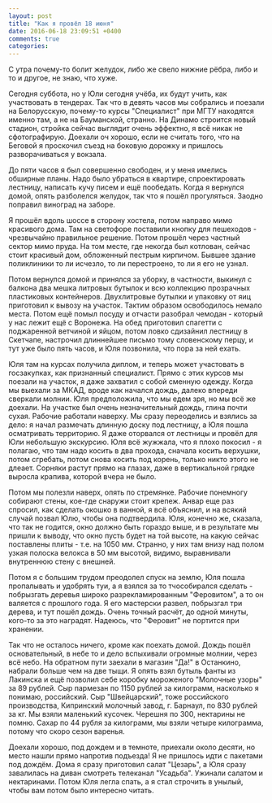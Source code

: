 ```yaml
---
layout: post
title: "Как я провёл 18 июня"
date: 2016-06-18 23:09:51 +0400
comments: true
categories: 
---
```

С утра почему-то болит желудок, либо же свело нижние рёбра, либо и то и другое, не знаю, что хуже.

Сегодня суббота, но у Юли сегодня учёба, их будут учить, как участвовать в тендерах. Так что в девять часов мы собрались и поезали на Белорусскую, почему-то курсы "Специалист" при МГТУ находятся именно там, а не на Бауманской, странно. На Динамо строится новый стадион, стройка сейчас выглядит очень эффектно, я всё никак не сфотографирую. Доехали оч хорошо, если не считать того, что на Беговой я проскочил съезд на боковую дорожку и пришлось разворачиваться у вокзала.

До пяти часов я был совершенно свободен, и у меня имелись обширные планы. Надо было убраться в квартире, спроектировать лестницу, написать кучу писем и ещё пообедать. Когда я вернулся домой, опять разболелся желудок, так что я пошёл прогуляться. Заодно поправил виноград на заборе.

Я прошёл вдоль шоссе в сторону хостела, потом направо мимо красивого дома. Там на светофоре поставили кнопку для пешеходов - чрезвычайно правильное решение. Потом прошёл через частный сектор мимо пруда. На том месте, где некогда был котлован, сейчас стоит красивый дом, обложенный пестрым кирпичом. Бывшее здание поликлиники то ли исчезло, то ли перестроено, то ли я его не узнал.

Потом вернулся домой и принялся за уборку, в частности, выкинул с балкона два мешка литровых бутылок и всю коллекцию прозрачных пластиковых контейнеров. Двухлитровые бутылки и упаковку от яиц приготовил к вывозу на участок. Тактим образом освободилось немало места. Потом ещё помыл посуду и отчасти разобрал чемодан - который у нас лежит ещё с Воронежа. На обед приготовил спагетти с поджаренной ветчиной и яйцом, потом ловко сдизайнил лестницу в Скетчапе, настрочил длиннейшее письмо тому словенскому перцу, и тут уже было пять часов, и Юля позвонила, что пора за ней ехать.

Юля там на курсах получила диплом, и теперь может участовать в госзакупках, как признанный специалист. Прямо с этих курсов мы поезали на участок, я даже захватил с собой сменную одежду. Когда мы выехали за МКАД, вроде как начался дождь, далеко впереди сверкали молнии. Юля предположила, что мы едем зря, но мы всё же доехали. На участке был очень незначительный дождь, глина почти сухая. Рабочие работали наверху. Мы сразу переоделись и взялись за дело: я начал размечать длинную доску под лестницу, а Юля пошла осматривать территорию. Я даже оторвался от лестницы и провёл для Юли небольшую экскурсию. Юля всё жужжала, что я плохо покосил - я полагаю, что там надо косить в два прохода, сначала косить верхушки, потом сгребать, потом снова косить под корень, только никто этого не длеает. Сорняки растут прямо на глазах, даже в вертикальной грядке выросла крапива, которой вчера не было.

Потом мы полезли наверх, опять по стремянке. Рабочие понемногу собирают стены, кое-где снаружи стоит крепеж. Анвар еще раз спросил, как сделать окошко в ванной, я всё объяснил, и на всякий случай позвал Юлю, чтобы она подтвердила. Юля, конечно же, сказала, что так не годится, окно должно быть гораздо выше, и в результате мы пришли к выводу, что окно пусть будет на той высоте, на какую сейчас поставлены плиты - т.е. на 1050 мм. Странно, у них там внизу над полом узкая полоска велокса в 50 мм высотой, видимо, выравнивали внутреннюю стену с внешней.

Потом я с большим трудом преодолел спуск на землю, Юля пошла пропалывать и удобрять туи, а я взялся за то тчособирался сделать - побрызгать деревья широко разрекламированным "Феровитом", а то он валяется с прошлого года. Я его мастерски развел, побрызгал три дерева, и тут пошёл дождь. Очень точный расчёт, до одной минуты, кого-то за это наградят. Надеюсь, что "Феровит" не портится при хранении.

Так что не осталось ничего, кроме как поехать домой. Дождь пошёл основательный, в небе то и дело вспыхивали огромные молнии, через всё небо. На обратном пути заехали в магазин "Да!" в Останкино, набрали больше чем на две тыщи. Я опять взял бутыль фанты из Лакинска и ещё позволил себе коробку мороженого "Молочные узоры" за 89 рублей. Сыр пармезан по 1150 рублей за килограмм, насколько я понимаю, российский. Сыр "Швейцарский", тоже российского производства, Кипринский молочный завод, г. Барнаул, по 830 рублей за кг. Мы взяли маленький кусочек. Черешня по 300, нектарины не помню. Сахар по 44 рубля за килограмм, мы взяли четыре килограмма, потому что скоро сезон варенья.

Доехали хорошо, под дождем и в темноте, приехали около десяти, но место нашли прямо напротив подъезда! Я не пришлось идти с пакетами под дождём. Дома я сразу приготовил салат "Цезарь", а Юля сразу завалилась на диван смотреть телеканал "Усадьба". Ужинали салатом и нектаринами. Потом Юля легла спать, а я стал строчить в унылый, чтобы вам потом было интересно читать.

